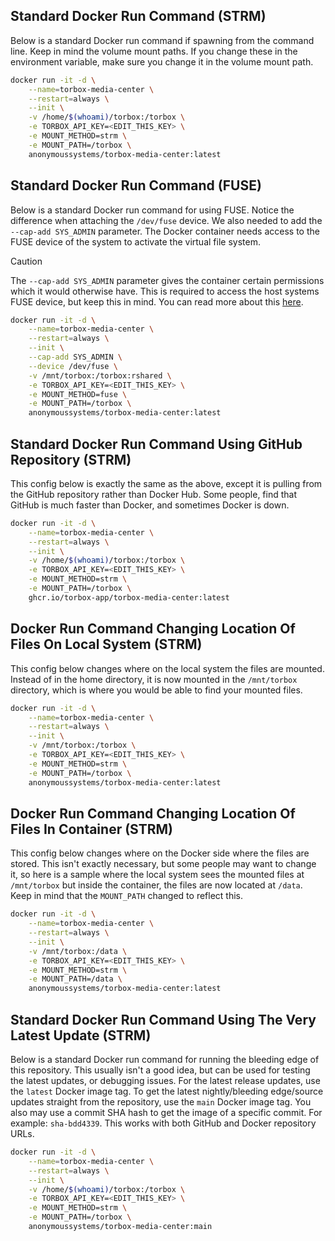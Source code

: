 ## Standard Docker Run Command (STRM)

Below is a standard Docker run command if spawning from the command line. Keep in mind the volume mount paths. If you change these in the environment variable, make sure you change it in the volume mount path.

```bash
docker run -it -d \
    --name=torbox-media-center \
    --restart=always \
    --init \
    -v /home/$(whoami)/torbox:/torbox \
    -e TORBOX_API_KEY=<EDIT_THIS_KEY> \
    -e MOUNT_METHOD=strm \
    -e MOUNT_PATH=/torbox \
    anonymoussystems/torbox-media-center:latest
```

## Standard Docker Run Command (FUSE)

Below is a standard Docker run command for using FUSE. Notice the difference when attaching the `/dev/fuse` device. We also needed to add the `--cap-add SYS_ADMIN` parameter. The Docker container needs access to the FUSE device of the system to activate the virtual file system.

> [!CAUTION]
> The `--cap-add SYS_ADMIN` parameter gives the container certain permissions which it would otherwise have. This is required to access the host systems FUSE device, but keep this in mind. You can read more about this [here](https://docs.docker.com/reference/cli/docker/container/run/#privileged).

```bash
docker run -it -d \
    --name=torbox-media-center \
    --restart=always \
    --init \
    --cap-add SYS_ADMIN \
    --device /dev/fuse \
    -v /mnt/torbox:/torbox:rshared \
    -e TORBOX_API_KEY=<EDIT_THIS_KEY> \
    -e MOUNT_METHOD=fuse \
    -e MOUNT_PATH=/torbox \
    anonymoussystems/torbox-media-center:latest
```


## Standard Docker Run Command Using GitHub Repository (STRM)

This config below is exactly the same as the above, except it is pulling from the GitHub repository rather than Docker Hub. Some people, find that GitHub is much faster than Docker, and sometimes Docker is down.
```bash
docker run -it -d \
    --name=torbox-media-center \
    --restart=always \
    --init \
    -v /home/$(whoami)/torbox:/torbox \
    -e TORBOX_API_KEY=<EDIT_THIS_KEY> \
    -e MOUNT_METHOD=strm \
    -e MOUNT_PATH=/torbox \
    ghcr.io/torbox-app/torbox-media-center:latest
```
## Docker Run Command Changing Location Of Files On Local System (STRM)

This config below changes where on the local system the files are mounted. Instead of in the home directory, it is now mounted in the `/mnt/torbox` directory, which is where you would be able to find your mounted files.

```bash
docker run -it -d \
    --name=torbox-media-center \
    --restart=always \
    --init \
    -v /mnt/torbox:/torbox \
    -e TORBOX_API_KEY=<EDIT_THIS_KEY> \
    -e MOUNT_METHOD=strm \
    -e MOUNT_PATH=/torbox \
    anonymoussystems/torbox-media-center:latest
```

## Docker Run Command Changing Location Of Files In Container (STRM)

This config below changes where on the Docker side where the files are stored. This isn't exactly necessary, but some people may want to change it, so here is a sample where the local system sees the mounted files at `/mnt/torbox` but inside the container, the files are now located at `/data`. Keep in mind that the `MOUNT_PATH` changed to reflect this.

```bash
docker run -it -d \
    --name=torbox-media-center \
    --restart=always \
    --init \
    -v /mnt/torbox:/data \
    -e TORBOX_API_KEY=<EDIT_THIS_KEY> \
    -e MOUNT_METHOD=strm \
    -e MOUNT_PATH=/data \
    anonymoussystems/torbox-media-center:latest
```

## Standard Docker Run Command Using The Very Latest Update (STRM)

Below is a standard Docker run command for running the bleeding edge of this repository. This usually isn't a good idea, but can be used for testing the latest updates, or debugging issues. For the latest release updates, use the `latest` Docker image tag. To get the latest nightly/bleeding edge/source updates straight from the repository, use the `main` Docker image tag. You also may use a commit SHA hash to get the image of a specific commit. For example: `sha-bdd4339`. This works with both GitHub and Docker repository URLs.

```bash
docker run -it -d \
    --name=torbox-media-center \
    --restart=always \
    --init \
    -v /home/$(whoami)/torbox:/torbox \
    -e TORBOX_API_KEY=<EDIT_THIS_KEY> \
    -e MOUNT_METHOD=strm \
    -e MOUNT_PATH=/torbox \
    anonymoussystems/torbox-media-center:main
```
